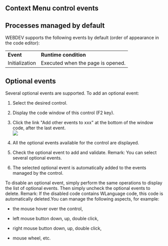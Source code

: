 
## Context Menu control events
			

<a name="NOTE1"></a>
<a name="NOTE1_1"></a>


## Processes managed by default
<a name="processes_managed_default_ELTTEXTE000083"></a>
WEBDEV supports the following events by default (order of appearance in the code editor):




|   |   |
| --- | --- |
| **Event** | **Runtime condition** |
| Initialization | Executed when the page is opened. |



<a name="NOTE2"></a>
<a name="NOTE2_1"></a>


## Optional events
<a name="optional_events_ELTTEXTE000107"></a>
Several optional events are supported.
To add an optional event:

1. Select the desired control.

2. Display the code window of this control (F2 key).

3. Click the link "Add other events to xxx" at the bottom of the window code, after the last event.  <br>![](https://doc.pcsoft.fr/en-US/images/image.awp?langid=3&name=Traitements_optionnels_WD_OK%20-%20HC%20N%B0001.gif)


4. All the optional events available for the control are displayed. 

5. Check the optional event to add and validate. 
	Remark: You can select several optional events. 

6. The selected optional event is automatically added to the events managed by the control.




To disable an optional event, simply perform the same operations to display the list of optional events. Then simply uncheck the optional events to delete. 
Remark: If the disabled code contains WLanguage code, this code is automatically deleted.You can manage the following aspects, for example:

- the mouse hover over the control,

- left mouse button down, up, double click,

- right mouse button down, up, double click, 

- mouse wheel, etc.





